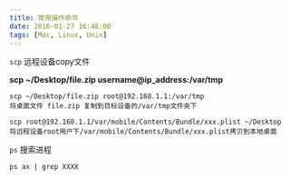 ```yaml
---
title: 常用操作命令
date: 2016-01-27 16:46:00
tags: [Mac, Linux, Unix]
---
```


`scp` 远程设备copy文件

**scp ~/Desktop/file.zip username@ip_address:/var/tmp**

	scp ~/Desktop/file.zip root@192.168.1.1:/var/tmp
	将桌面文件 file.zip 复制到目标设备的/var/tmp文件夹下
	
	scp root@192.168.1.1/var/mobile/Contents/Bundle/xxx.plist ~/Desktop
	将远程设备root用户下/var/mobile/Contents/Bundle/xxx.plist拷贝到本地桌面
	
`ps` 搜索进程

	ps ax | grep XXXX



